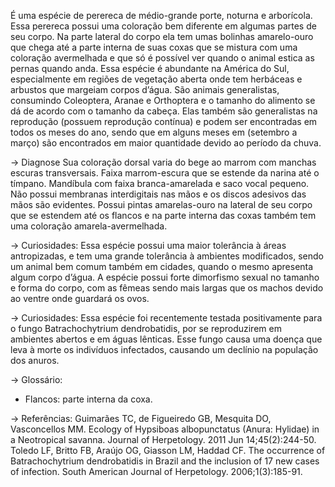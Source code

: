 ﻿É uma espécie de perereca de médio-grande porte, noturna e arborícola. Essa perereca possui uma coloração bem diferente em algumas partes de seu corpo. Na parte lateral do corpo ela tem umas bolinhas amarelo-ouro que chega até a parte interna de suas coxas que se mistura com uma coloração avermelhada e que só é possível ver quando o animal estica as pernas quando anda. Essa espécie é abundante na América do Sul, especialmente em regiões de vegetação aberta onde tem herbáceas e arbustos que margeiam corpos d’água.
São animais generalistas, consumindo Coleoptera, Aranae e Orthoptera e o tamanho do alimento se dá de acordo com o tamanho da cabeça. Elas também são generalistas na reprodução (possuem reprodução contínua) e podem ser encontradas em todos os meses do ano, sendo que em alguns meses em (setembro a março) são encontrados em maior quantidade devido ao período da chuva. 


-> Diagnose
        Sua coloração dorsal varia do bege ao marrom com manchas escuras transversais. Faixa marrom-escura que se estende da narina até o tímpano. Mandíbula com faixa branca-amarelada e saco vocal pequeno. Não possui membranas interdigitais nas mãos e os discos adesivos das mãos são evidentes. Possui pintas amarelas-ouro na lateral de seu corpo que se estendem até os flancos e na parte interna das coxas também tem uma coloração amarela-avermelhada.


-> Curiosidades:
        Essa espécie possui uma maior tolerância à áreas antropizadas, e tem uma grande tolerância à ambientes modificados, sendo um animal bem comum também em cidades, quando o mesmo apresenta algum corpo d’água.
        A espécie possui forte dimorfismo sexual no tamanho e forma do corpo, com as fêmeas sendo mais largas que os machos devido ao ventre onde guardará os ovos.


-> Curiosidades:
        Essa espécie foi recentemente testada positivamente para o fungo Batrachochytrium dendrobatidis, por se reproduzirem em ambientes abertos e em águas lênticas. Esse fungo causa uma doença que leva à morte os indivíduos infectados, causando um declínio na população dos anuros.


-> Glossário:
- Flancos: parte interna da coxa.


-> Referências:
Guimarães TC, de Figueiredo GB, Mesquita DO, Vasconcellos MM. Ecology of Hypsiboas albopunctatus (Anura: Hylidae) in a Neotropical savanna. Journal of Herpetology. 2011 Jun 14;45(2):244-50.
Toledo LF, Britto FB, Araújo OG, Giasson LM, Haddad CF. The occurrence of Batrachochytrium dendrobatidis in Brazil and the inclusion of 17 new cases of infection. South American Journal of Herpetology. 2006;1(3):185-91.